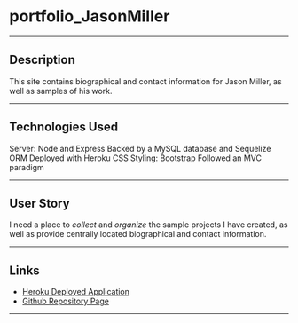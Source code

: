 # portfolio_JasonMiller

------

## Description
This site contains biographical and contact information for Jason Miller, as well as samples of his work.

---- 

## Technologies Used
Server: Node and Express
Backed by a MySQL database and Sequelize ORM
Deployed with Heroku
CSS Styling: Bootstrap
Followed an MVC paradigm

----

## User Story
I need a place to *collect* and *organize* the sample projects I have created, as well as provide centrally located biographical and contact information.

---- 

## Links
* [Heroku Deployed Application](https://jason-miller-profile.herokuapp.com/)
* [Github Repository Page](https://github.com/jem3523/portfolio_JasonMiller)

---- 

